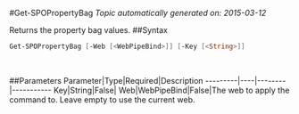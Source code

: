 #Get-SPOPropertyBag
*Topic automatically generated on: 2015-03-12*

Returns the property bag values.
##Syntax
```powershell
Get-SPOPropertyBag [-Web [<WebPipeBind>]] [-Key [<String>]]
```
&nbsp;

##Parameters
Parameter|Type|Required|Description
---------|----|--------|-----------
Key|String|False|
Web|WebPipeBind|False|The web to apply the command to. Leave empty to use the current web.
